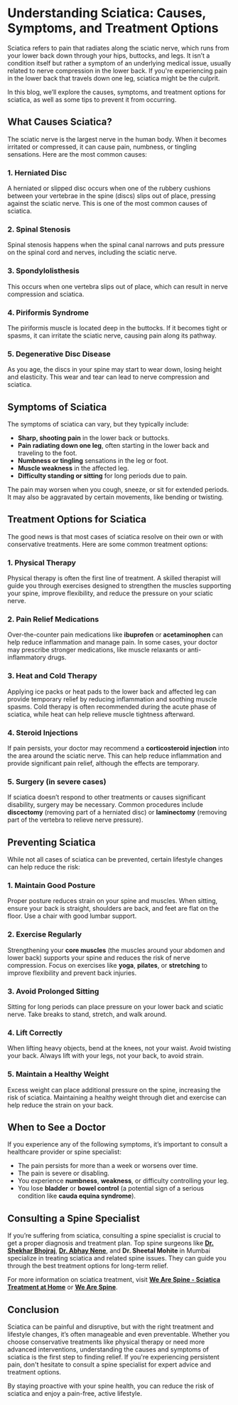 # Understanding Sciatica: Causes, Symptoms, and Treatment Options

Sciatica refers to pain that radiates along the sciatic nerve, which runs from your lower back down through your hips, buttocks, and legs. It isn’t a condition itself but rather a symptom of an underlying medical issue, usually related to nerve compression in the lower back. If you're experiencing pain in the lower back that travels down one leg, sciatica might be the culprit.

In this blog, we’ll explore the causes, symptoms, and treatment options for sciatica, as well as some tips to prevent it from occurring.

## What Causes Sciatica?

The sciatic nerve is the largest nerve in the human body. When it becomes irritated or compressed, it can cause pain, numbness, or tingling sensations. Here are the most common causes:

### 1. Herniated Disc
A herniated or slipped disc occurs when one of the rubbery cushions between your vertebrae in the spine (discs) slips out of place, pressing against the sciatic nerve. This is one of the most common causes of sciatica.

### 2. Spinal Stenosis
Spinal stenosis happens when the spinal canal narrows and puts pressure on the spinal cord and nerves, including the sciatic nerve.

### 3. Spondylolisthesis
This occurs when one vertebra slips out of place, which can result in nerve compression and sciatica.

### 4. Piriformis Syndrome
The piriformis muscle is located deep in the buttocks. If it becomes tight or spasms, it can irritate the sciatic nerve, causing pain along its pathway.

### 5. Degenerative Disc Disease
As you age, the discs in your spine may start to wear down, losing height and elasticity. This wear and tear can lead to nerve compression and sciatica.

## Symptoms of Sciatica

The symptoms of sciatica can vary, but they typically include:

- **Sharp, shooting pain** in the lower back or buttocks.
- **Pain radiating down one leg**, often starting in the lower back and traveling to the foot.
- **Numbness or tingling** sensations in the leg or foot.
- **Muscle weakness** in the affected leg.
- **Difficulty standing or sitting** for long periods due to pain.

The pain may worsen when you cough, sneeze, or sit for extended periods. It may also be aggravated by certain movements, like bending or twisting.

## Treatment Options for Sciatica

The good news is that most cases of sciatica resolve on their own or with conservative treatments. Here are some common treatment options:

### 1. Physical Therapy
Physical therapy is often the first line of treatment. A skilled therapist will guide you through exercises designed to strengthen the muscles supporting your spine, improve flexibility, and reduce the pressure on your sciatic nerve.

### 2. Pain Relief Medications
Over-the-counter pain medications like **ibuprofen** or **acetaminophen** can help reduce inflammation and manage pain. In some cases, your doctor may prescribe stronger medications, like muscle relaxants or anti-inflammatory drugs.

### 3. Heat and Cold Therapy
Applying ice packs or heat pads to the lower back and affected leg can provide temporary relief by reducing inflammation and soothing muscle spasms. Cold therapy is often recommended during the acute phase of sciatica, while heat can help relieve muscle tightness afterward.

### 4. Steroid Injections
If pain persists, your doctor may recommend a **corticosteroid injection** into the area around the sciatic nerve. This can help reduce inflammation and provide significant pain relief, although the effects are temporary.

### 5. Surgery (in severe cases)
If sciatica doesn’t respond to other treatments or causes significant disability, surgery may be necessary. Common procedures include **discectomy** (removing part of a herniated disc) or **laminectomy** (removing part of the vertebra to relieve nerve pressure).

## Preventing Sciatica

While not all cases of sciatica can be prevented, certain lifestyle changes can help reduce the risk:

### 1. Maintain Good Posture
Proper posture reduces strain on your spine and muscles. When sitting, ensure your back is straight, shoulders are back, and feet are flat on the floor. Use a chair with good lumbar support.

### 2. Exercise Regularly
Strengthening your **core muscles** (the muscles around your abdomen and lower back) supports your spine and reduces the risk of nerve compression. Focus on exercises like **yoga**, **pilates**, or **stretching** to improve flexibility and prevent back injuries.

### 3. Avoid Prolonged Sitting
Sitting for long periods can place pressure on your lower back and sciatic nerve. Take breaks to stand, stretch, and walk around.

### 4. Lift Correctly
When lifting heavy objects, bend at the knees, not your waist. Avoid twisting your back. Always lift with your legs, not your back, to avoid strain.

### 5. Maintain a Healthy Weight
Excess weight can place additional pressure on the spine, increasing the risk of sciatica. Maintaining a healthy weight through diet and exercise can help reduce the strain on your back.

## When to See a Doctor

If you experience any of the following symptoms, it’s important to consult a healthcare provider or spine specialist:

- The pain persists for more than a week or worsens over time.
- The pain is severe or disabling.
- You experience **numbness**, **weakness**, or difficulty controlling your leg.
- You lose **bladder** or **bowel control** (a potential sign of a serious condition like **cauda equina syndrome**).

## Consulting a Spine Specialist

If you’re suffering from sciatica, consulting a spine specialist is crucial to get a proper diagnosis and treatment plan. Top spine surgeons like **[Dr. Shekhar Bhojraj](https://wearespine.in/dr-shekhar-bhojraj/)**, **[Dr. Abhay Nene](https://wearespine.in/dr-abhay-nene/)**, and **Dr. Sheetal Mohite** in Mumbai specialize in treating sciatica and related spine issues. They can guide you through the best treatment options for long-term relief.

For more information on sciatica treatment, visit [**We Are Spine - Sciatica Treatment at Home**](https://wearespine.in/sciatica-treatment-home/) or [**We Are Spine**](https://wearespine.in).

## Conclusion

Sciatica can be painful and disruptive, but with the right treatment and lifestyle changes, it’s often manageable and even preventable. Whether you choose conservative treatments like physical therapy or need more advanced interventions, understanding the causes and symptoms of sciatica is the first step to finding relief. If you're experiencing persistent pain, don't hesitate to consult a spine specialist for expert advice and treatment options.

By staying proactive with your spine health, you can reduce the risk of sciatica and enjoy a pain-free, active lifestyle.

